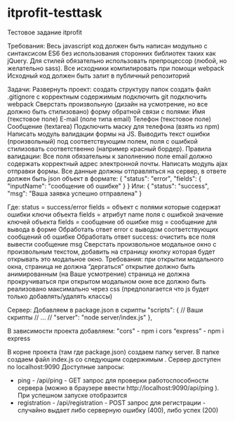 # itprofit-testtask
Тестовое задание itprofit

Требования:
Весь javascript код должен быть написан модульно с синтаксисом ES6 без использования сторонних библиотек таких как jQuery.
Для стилей обязательно использовать препроцессор (любой, но желательно sass).
Все исходники компилировать при помощи webpack
Исходный код должен быть залит в публичный репозиторий

Задачи:
Развернуть проект:
создать структуру папок
создать файл .gitignore с корректным содержимым
подключить git
подключить webpack
Сверстать произвольную (дизайн на усмотрение, но все должно быть стилизовано) форму обратной связи с полями:
Имя (текстовое поле)
E-mail (поле типа email)
Телефон (текстовое поле)
Сообщение (textarea)
Подключить маску для телефона (взять из npm)
Написать модуль валидации формы на JS. Выводить текст ошибки (произвольный) под соответствующим полем, поля с ошибкой стилизовать соответственно (например красный бордер). Правила валидации:
Все поля обязательны к заполнению
поле email должно содержать корректный адрес электронной почты.
Написать модуль ajax отправки формы. Все данные должны отправляться на сервер, в ответе должен быть json объект в формате:
{
    "status": "error",
    "fields": {
        "inputName": "сообщение об ошибке"
    }
}
Или:
{
    "status": "success",
    "msg": "Ваша заявка успешно отправлена"
}

Где:
status = success/error
fields = объект с полями которые содержат ошибки
ключи объекта fields = атрибут name поля с ошибкой
значение ключей объекта fields = сообщение об ошибке
msg = сообщение для вывода в форме
Обработать ответ error с выводом соответствующих сообщений об ошибке
Обработать ответ success:
очистить все поля
вывести сообщение msg
Сверстать произвольное модальное окно с произвольным текстом, добавить на страницу кнопку которая будет открывать это модальное окно. Требования:
при открытии модального окна, страница не должна “дергаться”
открытие должно быть анимированным (на Ваше усмотрение)
страница не должна прокручиваться при открытом модальном окне
все должно быть реализовано максимально через css (предполагается что js будет только добавлять/удалять классы)


Сервер:
Добавляем в package.json в скрипты
"scripts": { 
  // Ваши скрипты 
  // ...
  // 
  "server": "node server/index.js" 
},

В зависимости проекта добавляем:
 	"cors" - npm i  cors
	“express” - npm i express

В корне проекта (там где package.json) создаем папку server. В папке создаем файл index.js со следующим содержимым .  Сервер доступен по localhost:9090
Доступные запросы:
- ping -  /api/ping - GET запрос для проверки работоспособности сервера (можно в браузере ввести http://localhost:9090/api/ping ). При успешном запуске отобразится  
- registration - /api/registration - POST запрос для регистрации - случайно выдает либо серверную ошибку (400), либо успех (200)
